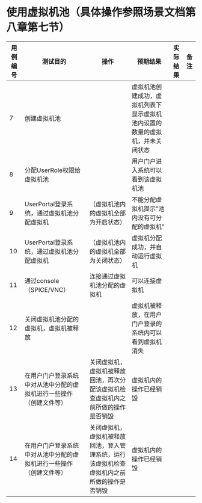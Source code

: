 # 使用虚拟机池（具体操作参照场景文档第八章第七节）

|用例编号|测试目的|操作|预期结果|实际结果|备注|
|--------|--------|----|--------|--------|----|
|7       |创建虚拟机池||虚拟机池创建成功，虚拟机列表下显示虚拟机池内设置的数量的虚拟机，并未关闭状态|||
|8       |分配UserRole权限给虚拟机池||用户门户进入系统可以看到该虚拟机池|||
|9       |UserPortal登录系统，通过虚拟机池分配虚拟机|（虚拟机池内的虚拟机全部为开启状态）|不能分配虚拟机提示“池内没有可分配的虚拟机”|||
|10      |UserPortal登录系统，通过虚拟机池分配虚拟机|（虚拟机池内的虚拟机全部为关闭状态）|虚拟机分配成功，并自动运行虚拟机|||
|11      |通过console（SPICE/VNC）|连接通过虚拟机池分配的虚拟机|可以连接虚拟机|||
|12      |关闭虚拟机池分配的虚拟机，虚拟机被释放||虚拟机被释放，在用户门户登录的系统内可以看到虚拟机消失|||
|13      |在用户门户登录系统中对从池中分配的虚拟机进行一些操作（创建文件等）|关闭虚拟机，虚拟机被释放回池，再次分配该虚拟机检查虚拟机内之前所做的操作是否销毁|虚拟机内的操作已经销毁|||
|14      |在用户门户登录系统中对从池中分配的虚拟机进行一些操作（创建文件等）|关闭虚拟机，虚拟机被释放回池，登入管理系统，运行该虚拟机检查虚拟机内之前所做的操作是否销毁|虚拟机内的操作已经销毁|||
